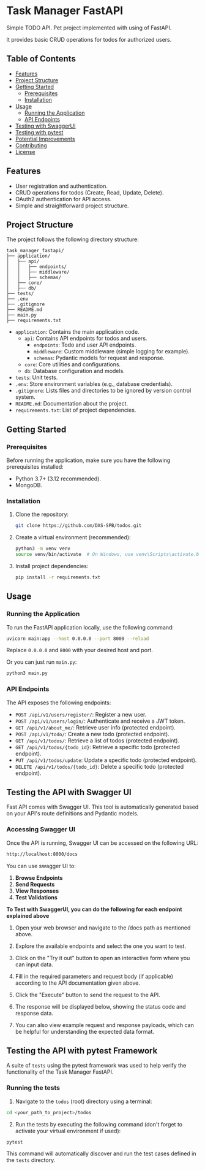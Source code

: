 # Task Manager FastAPI

Simple TODO API. Pet project implemented with using of FastAPI.

It provides basic CRUD operations for todos for authorized users.

## Table of Contents

- [Features](#features)
- [Project Structure](#project-structure)
- [Getting Started](#getting-started)
    - [Prerequisites](#prerequisites)
    - [Installation](#installation)
- [Usage](#usage)
    - [Running the Application](#running-the-application)
    - [API Endpoints](#api-endpoints)
- [Testing with SwaggerUI](#testing-the-api-with-swagger-ui)
- [Testing with pytest](#testing-the-api-with-pytest-framework)
- [Potential Improvements](#potential-improvements)
- [Contributing](#contributing)
- [License](#license)

## Features

- User registration and authentication.
- CRUD operations for todos (Create, Read, Update, Delete).
- OAuth2 authentication for API access.
- Simple and straightforward project structure.

## Project Structure

The project follows the following directory structure:

```
task_manager_fastapi/
├── application/
│   ├── api/
│   │   ├── endpoints/
│   │   ├── middleware/
│   │   ├── schemas/
│   ├── core/
│   ├── db/
├── tests/
├── .env
├── .gitignore
├── README.md
├── main.py
├── requirements.txt
```

- `application`: Contains the main application code.
    - `api`: Contains API endpoints for todos and users.
        - `endpoints`: Todo and user API endpoints.
        - `middleware`: Custom middleware (simple logging for example).
        - `schemas`: Pydantic models for request and response.
    - `core`: Core utilities and configurations.
    - `db`: Database configuration and models.
- `tests`: Unit tests.
- `.env`: Store environment variables (e.g., database credentials).
- `.gitignore`: Lists files and directories to be ignored by version control system.
- `README.md`: Documentation about the project.
- `requirements.txt`: List of project dependencies.

## Getting Started

### Prerequisites

Before running the application, make sure you have the following prerequisites installed:

- Python 3.7+ (3.12 recommended).
- MongoDB.

### Installation

1. Clone the repository:

   ```bash
   git clone https://github.com/DAS-SPB/todos.git
   ```

2. Create a virtual environment (recommended):

   ```bash
   python3 -m venv venv
   source venv/bin/activate  # On Windows, use venv\Scripts\activate.bat
   ```

3. Install project dependencies:

   ```bash
   pip install -r requirements.txt
   ```

## Usage

### Running the Application

To run the FastAPI application locally, use the following command:

```bash
uvicorn main:app --host 0.0.0.0 --port 8000 --reload
```

Replace `0.0.0.0` and `8000` with your desired host and port.

Or you can just run `main.py`:

```bash
python3 main.py
```

### API Endpoints

The API exposes the following endpoints:

- `POST /api/v1/users/register/`: Register a new user.
- `POST /api/v1/users/login/`: Authenticate and receive a JWT token.
- `GET /api/v1/about_me/`: Retrieve user info (protected endpoint).
- `POST /api/v1/todo/`: Create a new todo (protected endpoint).
- `GET /api/v1/todos/`: Retrieve a list of todos (protected endpoint).
- `GET /api/v1/todos/{todo_id}`: Retrieve a specific todo (protected endpoint).
- `PUT /api/v1/todos/update`: Update a specific todo (protected endpoint).
- `DELETE /api/v1/todos/{todo_id}`: Delete a specific todo (protected endpoint).

## Testing the API with Swagger UI

Fast API comes with Swagger UI. This tool is automatically generated based on your API's route definitions and Pydantic
models.

### Accessing Swagger UI

Once the API is running, Swagger UI can be accessed on the following URL:

```bash
http://localhost:8000/docs
```

You can use swagger UI to:

1. **Browse Endpoints**
2. **Send Requests**
3. **View Responses**
4. **Test Validations**

**To Test with SwaggerUI, you can do the following for each endpoint explained above**

1. Open your web browser and navigate to the /docs path as mentioned above.

2. Explore the available endpoints and select the one you want to test.

3. Click on the "Try it out" button to open an interactive form where you can input data.

4. Fill in the required parameters and request body (if applicable) according to the API documentation given above.

5. Click the "Execute" button to send the request to the API.

6. The response will be displayed below, showing the status code and response data.

7. You can also view example request and response payloads, which can be helpful for understanding the expected data
   format.

## Testing the API with pytest Framework

A suite of `tests` using the pytest framework was used to help verify the functionality of the Task Manager FastAPI.

### Running the tests

1. Navigate to the `todos` (root) directory using a terminal:

```bash
cd <your_path_to_project>/todos
```

2. Run the tests by executing the following command (don't forget to activate your virtual environment if used):

```bash
pytest
```

This command will automatically discover and run the test cases defined in the `tests` directory.
